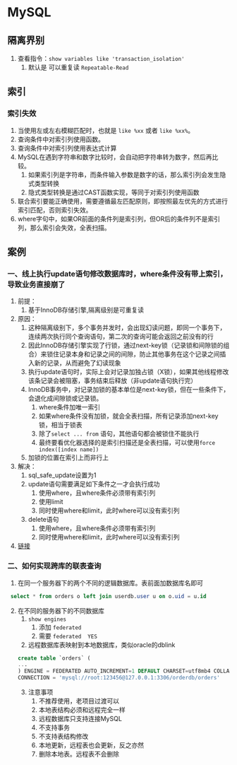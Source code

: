 # MySQL


## 隔离界别

1. 查看指令：``show variables like 'transaction_isolation'``
   1. 默认是 可以重复读 ``Repeatable-Read``

## 索引


### 索引失效
1. 当使用左或左右模糊匹配时，也就是 ``like %xx`` 或者 ``like %xx%``。
2. 查询条件中对索引列使用函数。
3. 查询条件中对索引列使用表达式计算
4. MySQL在遇到字符串和数字比较时，会自动把字符串转为数字，然后再比较。
   1. 如果索引列是字符串，而条件输入参数是数字的话，那么索引列会发生隐式类型转换
   2. 隐式类型转换是通过CAST函数实现，等同于对索引列使用函数
5. 联合索引要能正确使用，需要遵循最左匹配原则，即按照最左优先的方式进行索引匹配，否则索引失效。
6. where字句中，如果OR前面的条件列是索引列，但OR后的条件列不是索引列，那么索引会失效，全表扫描。


## 案例

### 一、线上执行update语句修改数据库时，where条件没有带上索引，导致业务直接崩了

1. 前提：
   1. 基于InnoDB存储引擎,隔离级别是可重复读
2. 原因：
   1. 这种隔离级别下，多个事务并发时，会出现幻读问题，即同一个事务下，连续两次执行同个查询语句，第二次的查询可能会返回之前没有的行
   2. 因此InnoDB存储引擎实现了行锁，通过next-key锁（记录锁和间隙锁的组合）来锁住记录本身和记录之间的间隙，防止其他事务在这个记录之间插入新的记录，从而避免了幻读现象
   3. 执行update语句时，实际上会对记录加独占锁（X锁），如果其他线程修改该条记录会被阻塞，事务结束后释放（非update语句执行完）
   4. InnoDB事务中，对记录加锁的基本单位是next-key锁，但在一些条件下，会退化成间隙锁或记录锁。
      1. where条件加唯一索引
      2. 如果where条件没有加锁，就会全表扫描，所有记录添加next-key锁，相当于锁表
      3. 除了``select ... from`` 语句，其他语句都会被锁住不能执行
      4. 最终要看优化器选择的是索引扫描还是全表扫描，可以使用``force index([index name])``
   5. 加锁的位置在索引上而非行上
3. 解决：
   1. sql_safe_update设置为1
   2. update语句需要满足如下条件之一才会执行成功
      1. 使用where，且where条件必须带有索引列
      2. 使用limit
      3. 同时使用where和limit，此时where可以没有索引列
   3. delete语句
      1. 使用where，且where条件必须带有索引列
      2. 同时使用where和limit，此时where可以没有索引列
4. [链接](https://mp.weixin.qq.com/s/9R8ChusahrJvLGmUvHWBgA)



### 二、如何实现跨库的联表查询

1. 在同一个服务器下的两个不同的逻辑数据库。表前面加数据库名即可
```sql
 select * from orders o left join userdb.user u on o.uid = u.id
```
2. 在不同的服务器下的不同数据库
   1. ``show engines``
      1. 添加 ``federated``
      2. 需要 ``federated  YES``
   2. 远程数据库表映射到本地数据库，类似oracle的dblink
   ```sql
   create table `orders` (
   ...
   ) ENGINE = FEDERATED AUTO_INCREMENT=1 DEFAULT CHARSET=utf8mb4 COLLATE=utf8mb4_general_ci
   CONNECTION = 'mysql://root:123456@127.0.0.1:3306/orderdb/orders'
   ```
   3. 注意事项
      1. 不推荐使用，老项目过渡可以
      2. 本地表结构必须和远程完全一样
      3. 远程数据库只支持连接MySQL
      4. 不支持事务
      5. 不支持表结构修改
      6. 本地更新，远程表也会更新，反之亦然
      7. 删除本地表。远程表不会删除
